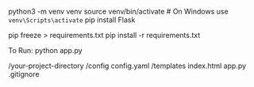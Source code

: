 python3 -m venv venv
source venv/bin/activate  # On Windows use `venv\Scripts\activate`
pip install Flask

pip freeze > requirements.txt
pip install -r requirements.txt

To Run: python app.py


/your-project-directory
    /config
        config.yaml
    /templates
        index.html
    app.py
    .gitignore